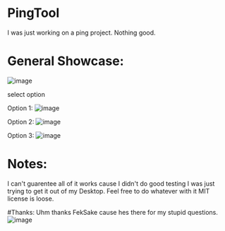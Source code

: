 # PingTool
I was just working on a ping project. Nothing good.


# General Showcase:
![image](https://user-images.githubusercontent.com/60897810/147144998-aa47ca72-a5ce-48bb-8462-b609cdbec753.png)

select option

Option 1:
![image](https://user-images.githubusercontent.com/60897810/147145075-30145c44-94be-4655-94e2-6fb83cce8f26.png)

Option 2:
![image](https://user-images.githubusercontent.com/60897810/147145171-6b138b14-c16d-4427-ab08-c87ab11edaca.png)

Option 3:
![image](https://user-images.githubusercontent.com/60897810/147145228-7a92eb48-c686-4197-a1f8-0b819d0d48fd.png)

# Notes:
I can't guarentee all of it works cause I didn't do good testing I was just trying to get it out of my Desktop.
Feel free to do whatever with it MIT license is loose.

#Thanks:
Uhm thanks FekSake cause hes there for my stupid questions.
![image](https://user-images.githubusercontent.com/60897810/147145434-fe5df334-04c5-4aa8-a97e-2e643d03b34f.png)
